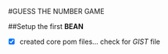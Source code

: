 #GUESS THE NUMBER GAME

##Setup the first __BEAN__ 

- [x] created core pom files... check for _GIST_ file